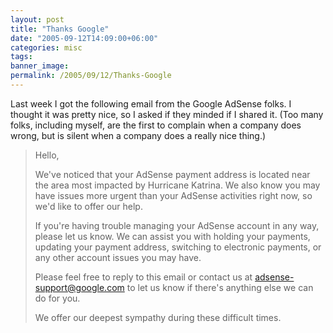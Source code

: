 ```yaml
---
layout: post
title: "Thanks Google"
date: "2005-09-12T14:09:00+06:00"
categories: misc 
tags: 
banner_image: 
permalink: /2005/09/12/Thanks-Google
---
```


Last week I got the following email from the Google AdSense folks. I thought it was pretty nice, so I asked if they minded if I shared it. (Too many folks, including myself, are the first to complain when a company does wrong, but is silent when a company does a really nice thing.)

<blockquote>
Hello,

We've noticed that your AdSense payment address is located near the area most impacted by Hurricane Katrina. We also know you may have issues more urgent than your AdSense activities right now, so we'd like to offer our help.

If you're having trouble managing your AdSense account in any way, please let us know. We can assist you with holding your payments, updating your payment address, switching to electronic payments, or any other account issues you may have.

Please feel free to reply to this email or contact us at adsense-support@google.com to let us know if there's anything else we can do for you.

We offer our deepest sympathy during these difficult times.
</blockquote>